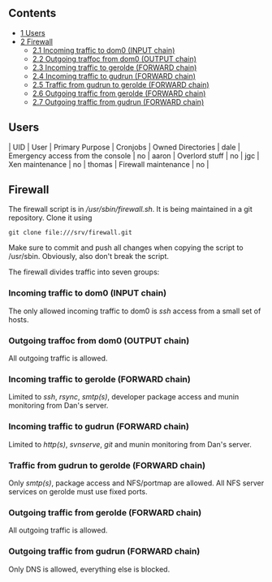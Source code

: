 ## Contents

*   [1 Users](#Users)
*   [2 Firewall](#Firewall)
    *   [2.1 Incoming traffic to dom0 (INPUT chain)](#Incoming_traffic_to_dom0_.28INPUT_chain.29)
    *   [2.2 Outgoing traffoc from dom0 (OUTPUT chain)](#Outgoing_traffoc_from_dom0_.28OUTPUT_chain.29)
    *   [2.3 Incoming traffic to gerolde (FORWARD chain)](#Incoming_traffic_to_gerolde_.28FORWARD_chain.29)
    *   [2.4 Incoming traffic to gudrun (FORWARD chain)](#Incoming_traffic_to_gudrun_.28FORWARD_chain.29)
    *   [2.5 Traffic from gudrun to gerolde (FORWARD chain)](#Traffic_from_gudrun_to_gerolde_.28FORWARD_chain.29)
    *   [2.6 Outgoing traffic from gerolde (FORWARD chain)](#Outgoing_traffic_from_gerolde_.28FORWARD_chain.29)
    *   [2.7 Outgoing traffic from gudrun (FORWARD chain)](#Outgoing_traffic_from_gudrun_.28FORWARD_chain.29)

## Users

| UID | User | Primary Purpose | Cronjobs | Owned Directories |
 dale | Emergency access from the console | no |
 aaron | Overlord stuff | no |
 jgc | Xen maintenance | no |
 thomas | Firewall maintenance | no |

## Firewall

The firewall script is in _/usr/sbin/firewall.sh_. It is being maintained in a git repository. Clone it using

```
git clone file:///srv/firewall.git

```

Make sure to commit and push all changes when copying the script to /usr/sbin. Obviously, also don't break the script.

The firewall divides traffic into seven groups:

### Incoming traffic to dom0 (INPUT chain)

The only allowed incoming traffic to dom0 is _ssh_ access from a small set of hosts.

### Outgoing traffoc from dom0 (OUTPUT chain)

All outgoing traffic is allowed.

### Incoming traffic to gerolde (FORWARD chain)

Limited to _ssh_, _rsync_, _smtp(s)_, developer package access and munin monitoring from Dan's server.

### Incoming traffic to gudrun (FORWARD chain)

Limited to _http(s)_, _svnserve_, _git_ and munin monitoring from Dan's server.

### Traffic from gudrun to gerolde (FORWARD chain)

Only _smtp(s)_, package access and NFS/portmap are allowed. All NFS server services on gerolde must use fixed ports.

### Outgoing traffic from gerolde (FORWARD chain)

All outgoing traffic is allowed.

### Outgoing traffic from gudrun (FORWARD chain)

Only DNS is allowed, everything else is blocked.